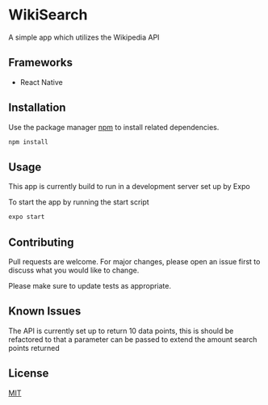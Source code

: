 # WikiSearch

A simple app which utilizes the Wikipedia API

## Frameworks

- React Native

## Installation

Use the package manager [npm](https://www.npmjs.com/) to install related dependencies.

```bash
npm install
```

## Usage
This app is currently build to run in a development server set up by Expo

To start the app by running the start script

```bash
expo start
```

## Contributing

Pull requests are welcome. For major changes, please open an issue first to discuss what you would like to change.

Please make sure to update tests as appropriate.

## Known  Issues
The API is currently set up to return 10 data points, this is should be refactored to that a parameter can be passed to extend the amount search points returned


## License

[MIT](https://choosealicense.com/licenses/mit/)

